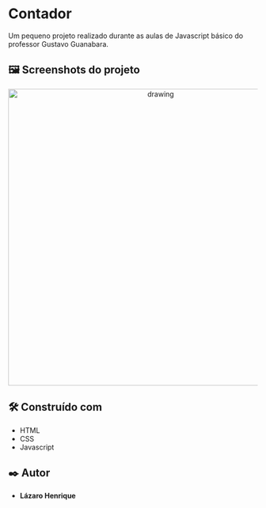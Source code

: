 # Contador

Um pequeno projeto realizado durante as aulas de Javascript básico do professor Gustavo Guanabara.

## 🖼 Screenshots do projeto

<p align="center">
  <img align="center" src="https://user-images.githubusercontent.com/78514404/210094643-88b38e7e-c4f2-465d-b2f9-a6b41120560d.PNG" alt="drawing" width="600"/>
</p>

## 🛠️ Construído com

* HTML
* CSS
* Javascript

## ✒️ Autor

* **Lázaro Henrique** 

